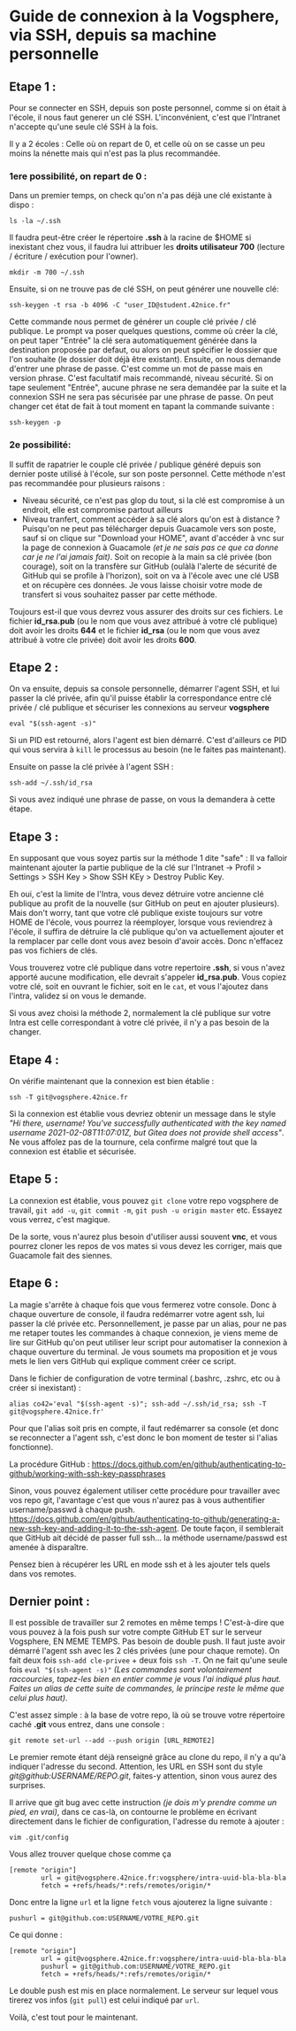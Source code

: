 Guide de connexion à la Vogsphere, via SSH, depuis sa machine personnelle
=========================================================================

Etape 1 :
---------
Pour se connecter en SSH, depuis son poste personnel, comme si on était à l'école, il nous faut generer un clé SSH. L'inconvénient, c'est que l'Intranet n'accepte qu'une seule clé SSH à la fois.

Il y a 2 écoles :
Celle où on repart de 0, et celle où on se casse un peu moins la nénette mais qui n'est pas la plus recommandée.

### 1ere possibilité, on repart de 0 :
Dans un premier temps, on check qu'on n'a pas déjà une clé existante à dispo :

```
ls -la ~/.ssh
```

Il faudra peut-être créer le répertoire **.ssh** à la racine de $HOME si inexistant chez vous, il faudra lui attribuer les **droits utilisateur 700** (lecture / écriture / exécution pour l'owner).

```mkdir -m 700 ~/.ssh```

Ensuite, si on ne trouve pas de clé SSH, on peut générer une nouvelle clé:

```
ssh-keygen -t rsa -b 4096 -C "user_ID@student.42nice.fr"
```

Cette commande nous permet de générer un couple clé privée / clé publique. Le prompt va poser quelques questions, comme où créer la clé, on peut taper "Entrée" la clé sera automatiquement générée dans la destination proposée par defaut, ou alors on peut spécifier le dossier que l'on souhaite (le dossier doit déjà être existant). Ensuite, on nous demande d'entrer une phrase de passe. C'est comme un mot de passe mais en version phrase. C'est facultatif mais recommandé, niveau sécurité. Si on tape seulement "Entrée", aucune phrase ne sera demandée par la suite et la connexion SSH ne sera pas sécurisée par une phrase de passe. On peut changer cet état de fait à tout moment en tapant la commande suivante :

```ssh-keygen -p```

### 2e possibilité:
Il suffit de rapatrier le couple clé privée / publique généré depuis son dernier poste utilisé à l'école, sur son poste personnel. Cette méthode n'est pas recommandée pour plusieurs raisons :
* Niveau sécurité, ce n'est pas glop du tout, si la clé est compromise à un endroit, elle est compromise partout ailleurs
* Niveau tranfert, comment accéder à sa clé alors qu'on est à distance ? Puisqu'on ne peut pas télécharger depuis Guacamole vers son poste, sauf si on clique sur "Download your HOME", avant d'accéder à vnc sur la page de connexion à Guacamole *(et je ne sais pas ce que ca donne car je ne l'ai jamais fait)*. Soit on recopie à la main sa clé privée (bon courage), soit on la transfère sur GitHub (oulàlà l'alerte de sécurité de GitHub qui se profile à l'horizon), soit on va à l'école avec une clé USB et on récupère ces données. Je vous laisse choisir votre mode de transfert si vous souhaitez passer par cette méthode.

Toujours est-il que vous devrez vous assurer des droits sur ces fichiers.
Le fichier **id_rsa.pub** (ou le nom que vous avez attribué à votre clé publique) doit avoir les droits **644** et le fichier **id_rsa** (ou le nom que vous avez attribué à votre cle privée) doit avoir les droits **600**.

Etape 2 :
---------
On va ensuite, depuis sa console personnelle, démarrer l'agent SSH, et lui passer la clé privée, afin qu'il puisse établir la correspondance entre clé privée / clé publique et sécuriser les connexions au serveur **vogsphere**

```
eval "$(ssh-agent -s)"
```

Si un PID est retourné, alors l'agent est bien démarré. C'est d'ailleurs ce PID qui vous servira à ```kill``` le processus au besoin (ne le faites pas maintenant).

Ensuite on passe la clé privée à l'agent SSH :

```
ssh-add ~/.ssh/id_rsa
```

Si vous avez indiqué une phrase de passe, on vous la demandera à cette étape.

Etape 3 :
---------
En supposant que vous soyez partis sur la méthode 1 dite "safe" : Il va falloir maintenant ajouter la partie publique de la clé sur l'Intranet -> Profil > Settings > SSH Key > Show SSH KEy > Destroy Public Key.

Eh oui, c'est la limite de l'Intra, vous devez détruire votre ancienne clé publique au profit de la nouvelle (sur GitHub on peut en ajouter plusieurs). Mais don't worry, tant que votre clé publique existe toujours sur votre HOME de l'école, vous pourrez la réemployer, lorsque vous reviendrez à l'école, il suffira de détruire la clé publique qu'on va actuellement ajouter et la remplacer par celle dont vous avez besoin d'avoir accès. Donc n'effacez pas vos fichiers de clés.

Vous trouverez votre clé publique dans votre repertoire **.ssh**, si vous n'avez apporté aucune modification, elle devrait s'appeler **id_rsa.pub**. Vous copiez votre clé, soit en ouvrant le fichier, soit en le ```cat```, et vous l'ajoutez dans l'intra, validez si on vous le demande.

Si vous avez choisi la méthode 2, normalement la clé publique sur votre Intra est celle correspondant à votre clé privée, il n'y a pas besoin de la changer.

Etape 4 :
---------

On vérifie maintenant que la connexion est bien établie :

```
ssh -T git@vogsphere.42nice.fr
```

Si la connexion est établie vous devriez obtenir un message dans le style *"Hi there, username! You've successfully authenticated with the key named username 2021-02-08T11:07:01Z, but Gitea does not provide shell access"*. Ne vous affolez pas de la tournure, cela confirme malgré tout que la connexion est établie et sécurisée.

Etape 5 :
---------
La connexion est établie, vous pouvez ```git clone``` votre repo vogsphere de travail, ```git add -u```, ```git commit -m```, ```git push -u origin master``` etc. Essayez vous verrez, c'est magique.

De la sorte, vous n'aurez plus besoin d'utiliser aussi souvent **vnc**, et vous pourrez cloner les repos de vos mates si vous devez les corriger, mais que Guacamole fait des siennes.

Etape 6 :
---------
La magie s'arrête à chaque fois que vous fermerez votre console. Donc à chaque ouverture de console, il faudra redémarrer votre agent ssh, lui passer la clé privée etc.
Personnellement, je passe par un alias, pour ne pas me retaper toutes les commandes à chaque connexion, je viens meme de lire sur GitHub qu'on peut utiliser leur script pour automatiser la connexion à chaque ouverture du terminal. Je vous soumets ma proposition et je vous mets le lien vers GitHub qui explique comment créer ce script.

Dans le fichier de configuration de votre terminal (.bashrc, .zshrc, etc ou à créer si inexistant) :

```
alias co42='eval "$(ssh-agent -s)"; ssh-add ~/.ssh/id_rsa; ssh -T git@vogsphere.42nice.fr'
```

Pour que l'alias soit pris en compte, il faut redémarrer sa console (et donc se reconnecter a l'agent ssh, c'est donc le bon moment de tester si l'alias fonctionne).

La procédure GitHub : https://docs.github.com/en/github/authenticating-to-github/working-with-ssh-key-passphrases

Sinon, vous pouvez également utiliser cette procédure pour travailler avec vos repo git, l'avantage c'est que vous n'aurez pas à vous authentifier username/passwd à chaque push. https://docs.github.com/en/github/authenticating-to-github/generating-a-new-ssh-key-and-adding-it-to-the-ssh-agent. De toute façon, il semblerait que GitHub ait décidé de passer full ssh... la méthode username/passwd est amenée à disparaître.

Pensez bien à récupérer les URL en mode ssh et à les ajouter tels quels dans vos remotes.

Dernier point :
---------------
Il est possible de travailler sur 2 remotes en même temps ! C'est-à-dire que vous pouvez à la fois push sur votre compte GitHub ET sur le serveur Vogsphere, EN MEME TEMPS. Pas besoin de double push. Il faut juste avoir démarré l'agent ssh avec les 2 clés privées (une pour chaque remote). On fait deux fois ```ssh-add cle-privee``` + deux fois ```ssh -T```. On ne fait qu'une seule fois ```eval "$(ssh-agent -s)"``` *(Les commandes sont volontairement raccourcies, tapez-les bien en entier comme je vous l'ai indiqué plus haut. Faites un alias de cette suite de commandes, le principe reste le même que celui plus haut)*.

C'est assez simple : à la base de votre repo, là où se trouve votre répertoire caché **.git** vous entrez, dans une console :

```
git remote set-url --add --push origin [URL_REMOTE2]
```

Le premier remote étant déjà renseigné grâce au clone du repo, il n'y a qu'à indiquer l'adresse du second. Attention, les URL en SSH sont du style *git@github:USERNAME/REPO.git*, faites-y attention, sinon vous aurez des surprises.

Il arrive que git bug avec cette instruction *(je dois m'y prendre comme un pied, en vrai)*, dans ce cas-là, on contourne le problème en écrivant directement dans le fichier de configuration, l'adresse du remote à ajouter :

```
vim .git/config
```

Vous allez trouver quelque chose comme ça

```
[remote "origin"]
        url = git@vogsphere.42nice.fr:vogsphere/intra-uuid-bla-bla-bla
        fetch = +refs/heads/*:refs/remotes/origin/*
```

Donc entre la ligne ```url``` et la ligne ```fetch``` vous ajouterez la ligne suivante :

```
pushurl = git@github.com:USERNAME/VOTRE_REPO.git
```

Ce qui donne :

```
[remote "origin"]
        url = git@vogsphere.42nice.fr:vogsphere/intra-uuid-bla-bla-bla
        pushurl = git@github.com:USERNAME/VOTRE_REPO.git
        fetch = +refs/heads/*:refs/remotes/origin/*
```

Le double push est mis en place normalement. Le serveur sur lequel vous tirerez vos infos (```git pull```) est celui indiqué par ```url```.

Voilà, c'est tout pour le maintenant.